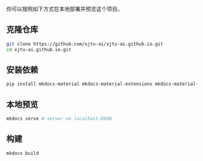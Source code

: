 你可以按照如下方式在本地部署并预览这个项目。

## 克隆仓库

```bash
git clone https://github.com/xjtu-ai/xjtu-ai.github.io.git
cd xjtu-ai.github.io.git
```

## 安装依赖

```bash
pip install mkdocs-material mkdocs-material-extensions mkdocs-material-pymdownx-extras
```

## 本地预览

```bash
mkdocs serve # server on localhost:8000
```

## 构建

```bash
mkdocs build
```